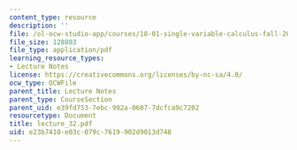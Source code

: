 ```yaml
---
content_type: resource
description: ''
file: /ol-ocw-studio-app/courses/18-01-single-variable-calculus-fall-2005/e23b7410e03c079c7619902d9013d748_lecture_32.pdf
file_size: 128803
file_type: application/pdf
learning_resource_types:
- Lecture Notes
license: https://creativecommons.org/licenses/by-nc-sa/4.0/
ocw_type: OCWFile
parent_title: Lecture Notes
parent_type: CourseSection
parent_uid: e39fd753-7ebc-992a-0607-7dcfca9c7202
resourcetype: Document
title: lecture_32.pdf
uid: e23b7410-e03c-079c-7619-902d9013d748
---
```

